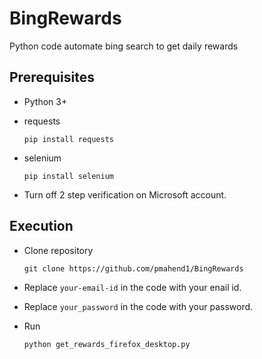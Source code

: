 # BingRewards

Python code automate bing search to get daily rewards

## Prerequisites

- Python 3+ 
- requests

    ```shell
    pip install requests
    ```

- selenium

    ```shell
    pip install selenium
    ```

- Turn off 2 step verification on Microsoft account.

## Execution

- Clone repository
  
    ```shell
    git clone https://github.com/pmahend1/BingRewards
    ```

- Replace `your-email-id` in the code with your enail id.
  
- Replace `your_password` in the code with your password.

- Run

    ```shell
    python get_rewards_firefox_desktop.py
    ```
